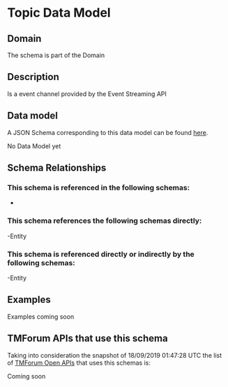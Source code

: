 # Topic Data Model

## Domain

The  schema is part of the  Domain

## Description

Is a event channel provided by the Event Streaming API

## Data model

A JSON Schema corresponding to this data model can be found
[here](https://github.com/tmforum-rand/schemas/blob/master/Common/Topic.schema.json).

No Data Model yet

## Schema Relationships

### This schema is referenced in the following schemas:

-

### This schema references the following schemas directly:

-Entity

### This schema is referenced directly or indirectly by the following schemas:

-Entity



## Examples

Examples coming soon

## TMForum APIs that use this schema

Taking into consideration the snapshot of 18/09/2019 01:47:28 UTC the list of [TMForum Open APIs](https://www.tmforum.org/open-apis/) that uses this schemas is:

Coming soon